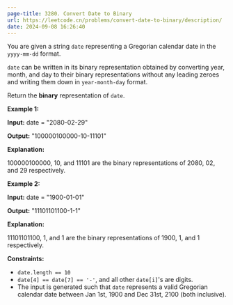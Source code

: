 ```yaml
---
page-title: 3280. Convert Date to Binary
url: https://leetcode.cn/problems/convert-date-to-binary/description/
date: 2024-09-08 16:26:40
---
```

You are given a string `date` representing a Gregorian calendar date in the `yyyy-mm-dd` format.

`date` can be written in its binary representation obtained by converting year, month, and day to their binary representations without any leading zeroes and writing them down in `year-month-day` format.

Return the **binary** representation of `date`.

**Example 1:**

**Input:** date = "2080-02-29"

**Output:** "100000100000-10-11101"

**Explanation:**

100000100000, 10, and 11101 are the binary representations of 2080, 02, and 29 respectively.

**Example 2:**

**Input:** date = "1900-01-01"

**Output:** "11101101100-1-1"

**Explanation:**

11101101100, 1, and 1 are the binary representations of 1900, 1, and 1 respectively.

**Constraints:**

-   `date.length == 10`
-   `date[4] == date[7] == '-'`, and all other `date[i]`'s are digits.
-   The input is generated such that `date` represents a valid Gregorian calendar date between Jan 1st, 1900 and Dec 31st, 2100 (both inclusive).